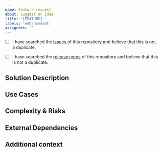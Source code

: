 ```yaml
---
name: Feature request
about: Suggest an idea
title: '[FEATURE] '
labels: 'enhancement'
assignees: ''
---
```


- [ ] I have searched the [issues](https://github.com/mcp-ecosystem/mcp-gateway/issues) of this repository and believe that this is not a duplicate.
- [ ] I have searched the [release notes](https://github.com/mcp-ecosystem/mcp-gateway/releases) of this repository and believe that this is not a duplicate.


## Solution Description
<!--A clear overview of the proposed approach or feature.-->

## Use Cases
<!--Typical scenarios where this solution would be applied.-->

## Complexity & Risks
<!--Potential challenges, technical hurdles, or downsides.-->

## External Dependencies
<!--Required third-party tools, services, or integrations.-->

## Additional context
<!--Add any other context or screenshots about the feature request here.-->
